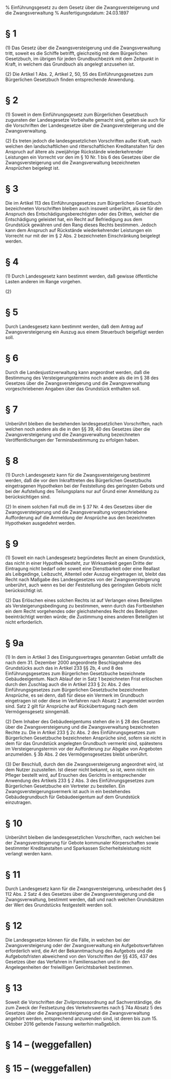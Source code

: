 % Einführungsgesetz zu dem Gesetz über die Zwangsversteigerung und die Zwangsverwaltung
% Ausfertigungsdatum: 24.03.1897
 
# § 1

(1) Das Gesetz über die Zwangsversteigerung und die Zwangsverwaltung tritt, soweit es die Schiffe betrifft, gleichzeitig mit dem Bürgerlichen Gesetzbuch, im übrigen für jeden Grundbuchbezirk mit dem Zeitpunkt in Kraft, in welchem das Grundbuch als angelegt anzusehen ist.

(2) Die Artikel 1 Abs. 2, Artikel 2, 50, 55 des Einführungsgesetzes zum Bürgerlichen Gesetzbuch finden entsprechende Anwendung.

# § 2

(1) Soweit in dem Einführungsgesetz zum Bürgerlichen Gesetzbuch zugunsten der Landesgesetze Vorbehalte gemacht sind, gelten sie auch für die Vorschriften der Landesgesetze über die Zwangsversteigerung und die Zwangsverwaltung.

(2) Es treten jedoch die landesgesetzlichen Vorschriften außer Kraft, nach welchen den landschaftlichen und ritterschaftlichen Kreditanstalten für den Anspruch auf ältere als zweijährige Rückstände wiederkehrender Leistungen ein Vorrecht vor den im § 10 Nr. 1 bis 6 des Gesetzes über die Zwangsversteigerung und die Zwangsverwaltung bezeichneten Ansprüchen beigelegt ist.

# § 3

Die im Artikel 113 des Einführungsgesetzes zum Bürgerlichen Gesetzbuch bezeichneten Vorschriften bleiben auch insoweit unberührt, als sie für den Anspruch des Entschädigungsberechtigten oder des Dritten, welcher die Entschädigung geleistet hat, ein Recht auf Befriedigung aus dem Grundstück gewähren und den Rang dieses Rechts bestimmen. Jedoch kann dem Anspruch auf Rückstände wiederkehrender Leistungen ein Vorrecht nur mit der im § 2 Abs. 2 bezeichneten Einschränkung beigelegt werden.

# § 4

(1) Durch Landesgesetz kann bestimmt werden, daß gewisse öffentliche Lasten anderen im Range vorgehen.

(2)

# § 5

Durch Landesgesetz kann bestimmt werden, daß dem Antrag auf Zwangsversteigerung ein Auszug aus einem Steuerbuch beigefügt werden soll.

# § 6

Durch die Landesjustizverwaltung kann angeordnet werden, daß die Bestimmung des Versteigerungstermins noch andere als die im § 38 des Gesetzes über die Zwangsversteigerung und die Zwangsverwaltung vorgeschriebenen Angaben über das Grundstück enthalten soll.

# § 7

Unberührt bleiben die bestehenden landesgesetzlichen Vorschriften, nach welchen noch andere als die in den §§ 39, 40 des Gesetzes über die Zwangsversteigerung und die Zwangsverwaltung bezeichneten Veröffentlichungen der Terminsbestimmung zu erfolgen haben.

# § 8

(1) Durch Landesgesetz kann für die Zwangsversteigerung bestimmt werden, daß die vor dem Inkrafttreten des Bürgerlichen Gesetzbuchs eingetragenen Hypotheken bei der Feststellung des geringsten Gebots und bei der Aufstellung des Teilungsplans nur auf Grund einer Anmeldung zu berücksichtigen sind.

(2) In einem solchen Fall muß die im § 37 Nr. 4 des Gesetzes über die Zwangsversteigerung und die Zwangsverwaltung vorgeschriebene Aufforderung auf die Anmeldung der Ansprüche aus den bezeichneten Hypotheken ausgedehnt werden.

# § 9

(1) Soweit ein nach Landesgesetz begründetes Recht an einem Grundstück, das nicht in einer Hypothek besteht, zur Wirksamkeit gegen Dritte der Eintragung nicht bedarf oder soweit eine Dienstbarkeit oder eine Reallast als Leibgedinge, Leibzucht, Altenteil oder Auszug eingetragen ist, bleibt das Recht nach Maßgabe des Landesgesetzes von der Zwangsversteigerung unberührt, auch wenn es bei der Feststellung des geringsten Gebots nicht berücksichtigt ist.

(2) Das Erlöschen eines solchen Rechts ist auf Verlangen eines Beteiligten als Versteigerungsbedingung zu bestimmen, wenn durch das Fortbestehen ein dem Recht vorgehendes oder gleichstehendes Recht des Beteiligten beeinträchtigt werden würde; die Zustimmung eines anderen Beteiligten ist nicht erforderlich.

# § 9a

(1) In dem in Artikel 3 des Einigungsvertrages genannten Gebiet umfaßt die nach dem 31. Dezember 2000 angeordnete Beschlagnahme des Grundstücks auch das in Artikel 233 §§ 2b, 4 und 8 des Einführungsgesetzes zum Bürgerlichen Gesetzbuche bezeichnete Gebäudeeigentum. Nach Ablauf der in Satz 1 bezeichneten Frist erlöschen durch den Zuschlag auch die in Artikel 233 § 2c Abs. 2 des Einführungsgesetzes zum Bürgerlichen Gesetzbuche bezeichneten Ansprüche, es sei denn, daß für diese ein Vermerk im Grundbuch eingetragen ist oder diese im Verfahren nach Absatz 2 angemeldet worden sind. Satz 2 gilt für Ansprüche auf Rückübertragung nach dem Vermögensgesetz sinngemäß.

(2) Dem Inhaber des Gebäudeeigentums stehen die in § 28 des Gesetzes über die Zwangsversteigerung und die Zwangsverwaltung bezeichneten Rechte zu. Die in Artikel 233 § 2c Abs. 2 des Einführungsgesetzes zum Bürgerlichen Gesetzbuche bezeichneten Ansprüche sind, sofern sie nicht in dem für das Grundstück angelegten Grundbuch vermerkt sind, spätestens im Versteigerungstermin vor der Aufforderung zur Abgabe von Angeboten anzumelden. § 3b Abs. 2 des Vermögensgesetzes bleibt unberührt.

(3) Der Beschluß, durch den die Zwangsversteigerung angeordnet wird, ist dem Nutzer zuzustellen. Ist dieser nicht bekannt, so ist, wenn nicht ein Pfleger bestellt wird, auf Ersuchen des Gerichts in entsprechender Anwendung des Artikels 233 § 2 Abs. 3 des Einführungsgesetzes zum Bürgerlichen Gesetzbuche ein Vertreter zu bestellen. Ein Zwangsversteigerungsvermerk ist auch in ein bestehendes Gebäudegrundbuch für Gebäudeeigentum auf dem Grundstück einzutragen.

# § 10

Unberührt bleiben die landesgesetzlichen Vorschriften, nach welchen bei der Zwangsversteigerung für Gebote kommunaler Körperschaften sowie bestimmter Kreditanstalten und Sparkassen Sicherheitsleistung nicht verlangt werden kann.

# § 11

Durch Landesgesetz kann für die Zwangsversteigerung, unbeschadet des § 112 Abs. 2 Satz 4 des Gesetzes über die Zwangsversteigerung und die Zwangsverwaltung, bestimmt werden, daß und nach welchen Grundsätzen der Wert des Grundstücks festgestellt werden soll.

# § 12

Die Landesgesetze können für die Fälle, in welchen bei der Zwangsversteigerung oder der Zwangsverwaltung ein Aufgebotsverfahren erforderlich wird, die Art der Bekanntmachung des Aufgebots und die Aufgebotsfristen abweichend von den Vorschriften der §§ 435, 437 des Gesetzes über das Verfahren in Familiensachen und in den Angelegenheiten der freiwilligen Gerichtsbarkeit bestimmen.

# § 13

Soweit die Vorschriften der Zivilprozessordnung auf Sachverständige, die zum Zweck der Festsetzung des Verkehrswertes nach § 74a Absatz 5 des Gesetzes über die Zwangsversteigerung und die Zwangsverwaltung angehört werden, entsprechend anzuwenden sind, ist deren bis zum 15. Oktober 2016 geltende Fassung weiterhin maßgeblich.

# § 14 – (weggefallen)

# § 15 – (weggefallen)
